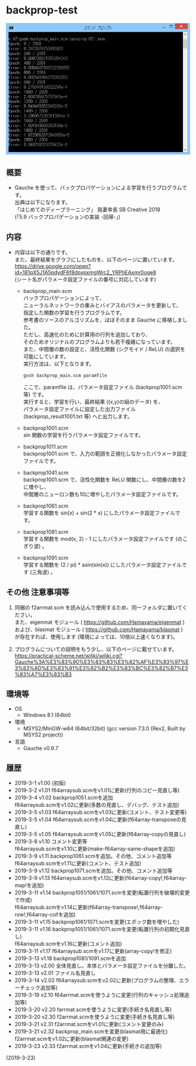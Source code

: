 # backprop-test

![image](image.png)

## 概要
- Gauche を使って、バックプロパゲーションによる学習を行うプログラムです。  
  出典は以下になります。  
  「はじめてのディープラーニング」 我妻幸長 SB Creative 2018  
    (「5.9 バックプロパゲーションの実装 -回帰-」)


## 内容
- 内容は以下の通りです。  
  また、最終結果をグラフにしたものを、以下のページに置いています。  
  https://drive.google.com/open?id=181qX5J1A5pdydF6f8dpxpxmgWrc2_YRPhEAxmr0oge8  
  (シート名がパラメータ設定ファイルの番号に対応しています)

  - backprop_main.scm  
    バックプロパゲーションによって、  
    ニューラルネットワークの重みとバイアスのパラメータを更新して、  
    指定した関数の学習を行うプログラムです。  
    参考書のソースのアルゴリズムを、ほぼそのまま Gauche に移植しました。  
    ただし、高速化のために計算用の行列を追加しており、  
    そのためオリジナルのプログラムよりも若干複雑になっています。  
    また、中間層の数の設定と、活性化関数 (シグモイド / ReLU) の選択を可能にしています。  
    実行方法は、以下となります。  
    ```
    gosh backprop_main.scm paramfile
    ```
    ここで、paramfile は、パラメータ設定ファイル (backprop1001.scm 等) です。  
    実行すると、学習を行い、最終結果 ((x,y)の組のデータ) を、  
    パラメータ設定ファイルに設定した出力ファイル (backprop_result1001.txt 等) へと出力します。

  - backprop1001.scm  
    sin 関数の学習を行うパラメータ設定ファイルです。

  - backprop1011.scm  
    backprop1001.scm で、入力の範囲を正規化しなかったパラメータ設定ファイルです。

  - backprop1041.scm  
    backprop1001.scm で、活性化関数を ReLU 関数にし、中間層の数を2に増やし、  
    中間層のニューロン数も10に増やしたパラメータ設定ファイルです。

  - backprop1061.scm  
    学習する関数を sin(x) + sin(2 * x) にしたパラメータ設定ファイルです。

  - backprop1081.scm  
    学習する関数を mod(x, 2) - 1 にしたパラメータ設定ファイルです (のこぎり波) 。

  - backprop1091.scm  
    学習する関数を (2 / pi) * asin(sin(x)) にしたパラメータ設定ファイルです (三角波) 。


## その他 注意事項等
1. 同梱の f2arrmat.scm を読み込んで使用するため、同一フォルダに置いてください。  
   また、eigenmat モジュール ( https://github.com/Hamayama/eigenmat )  
   および、blasmat モジュール ( https://github.com/Hamayama/blasmat )  
   が存在すれば、使用します (環境によっては、10倍以上速くなります)。

2. プログラムについての説明をもう少し、以下のページに載せています。  
   https://practical-scheme.net/wiliki/wiliki.cgi?Gauche%3A%E3%83%90%E3%83%83%E3%82%AF%E3%83%97%E3%83%AD%E3%83%91%E3%82%B2%E3%83%BC%E3%82%B7%E3%83%A7%E3%83%B3


## 環境等
- OS
  - Windows 8.1 (64bit)
- 環境
  - MSYS2/MinGW-w64 (64bit/32bit) (gcc version 7.3.0 (Rev2, Built by MSYS2 project))
- 言語
  - Gauche v0.9.7

## 履歴
- 2019-3-1   v1.00 (初版)
- 2019-3-2   v1.01 f64arraysub.scmをv1.01に更新(行列のコピー見直し等)
- 2019-3-4   v1.02 backprop1051.scmを追加  
  f64arraysub.scmをv1.02に更新(多数の見直し、デバッグ、テスト追加)
- 2019-3-5   v1.03 f64arraysub.scmをv1.03に更新(コメント、テスト変更等)
- 2019-3-5   v1.04 f64arraysub.scmをv1.04に更新(f64array-transposeの見直し)
- 2019-3-5   v1.05 f64arraysub.scmをv1.05に更新(f64array-copyの見直し)
- 2019-3-8   v1.10 コメント変更等  
  f64arraysub.scmをv1.10に更新(make-f64array-same-shapeを追加)
- 2019-3-9   v1.11 backprop1061.scmを追加。その他、コメント追加等  
  f64arraysub.scmをv1.11に更新(コメント、テスト追加)
- 2019-3-9   v1.12 backprop1071.scmを追加。その他、コメント追加等
- 2019-3-9   v1.13 f64arraysub.scmをv1.13に更新(f64array-copy!,f64array-map!を追加)
- 2019-3-11  v1.14 backprop1051/1061/1071.scmを変更(転置行列を破壊的変更で作成)  
  f64arraysub.scmをv1.14に更新(f64array-transpose!,f64array-row!,f64array-col!を追加)
- 2019-3-11  v1.15 backprop1061/1071.scmを変更(エポック数を増やした)
- 2019-3-11  v1.16 backprop1051/1061/1071.scmを変更(転置行列の初期化見直し)  
  f64arraysub.scmをv1.16に更新(コメント追加)
- 2019-3-11  v1.17 f64arraysub.scmをv1.17に更新(array-copy!を修正)
- 2019-3-13  v1.18 backprop1081/1091.scmを追加
- 2019-3-13  v2.00 全体見直し。本体とパラメータ設定ファイルを分離した。
- 2019-3-13  v2.01 ファイル名見直し
- 2019-3-14  v2.02 f64arraysub.scmをv2.02に更新(プログラムの整理、エラーチェック追加等)
- 2019-3-19  v2.10 f64arrmat.scmを使うように変更(行列のキャッシュ処理追加等)
- 2019-3-20  v2.20 farrmat.scmを使うように変更(手続き名見直し等)
- 2019-3-20  v2.30 f2arrmat.scmを使うように変更(手続き名見直し等)
- 2019-3-21  v2.31 f2arrmat.scmをv1.01に更新(コメント変更のみ)
- 2019-3-21  v2.32 backprop_main.scmを変更(blasmat用に最適化)  
  f2arrmat.scmをv1.02に更新(blasmat関連の変更)
- 2019-3-23  v2.33 f2arrmat.scmをv1.04に更新(手続きの追加等)


(2019-3-23)
